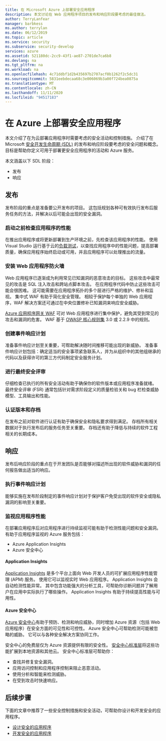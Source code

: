 ```yaml
---
title: 在 Microsoft Azure 上部署安全应用程序
description: 本文讨论在 Web 应用程序项目的发布和响应阶段要考虑的最佳做法。
author: TerryLanfear
manager: barbkess
ms.author: terrylan
ms.date: 06/12/2019
ms.topic: article
ms.service: security
ms.subservice: security-develop
services: azure
ms.assetid: 521180dc-2cc9-43f1-ae87-2701de7ca6b8
ms.devlang: na
ms.tgt_pltfrm: na
ms.workload: na
ms.openlocfilehash: 4c71ddbf1d2b435697b2707acf0b1262f2c5dc31
ms.sourcegitcommit: 5831eebdecaa68c3e006069b3a00f724bea0875a
ms.translationtype: MT
ms.contentlocale: zh-CN
ms.lasthandoff: 11/11/2020
ms.locfileid: "94517183"
---
```

# <a name="deploy-secure-applications-on-azure"></a>在 Azure 上部署安全应用程序
本文介绍了在为云部署应用程序时需要考虑的安全活动和控制措施。 介绍了在 Microsoft [安全开发生命周期 (SDL)](/previous-versions/windows/desktop/cc307891(v=msdn.10)) 的发布和响应阶段要考虑的安全问题和概念。 目标是帮助你定义可用于部署更安全应用程序的活动和 Azure 服务。

本文涵盖以下 SDL 阶段：

- 发布
- 响应

## <a name="release"></a>发布
发布阶段的重点是准备要公开发布的项目。
这包括规划各种可有效执行发布后服务任务的方法，并解决以后可能会出现的安全漏洞。

### <a name="check-your-applications-performance-before-you-launch"></a>启动之前检查应用程序的性能

在推出应用程序或将更新部署到生产环境之前，先检查该应用程序的性能。 使用 Visual Studio 运行基于云的[负载测试](https://www.visualstudio.com/docs/test/performance-testing/getting-started/getting-started-with-performance-testing)，以查找应用程序中的性能问题，提高部署质量，确保应用程序始终启动或可用，并且应用程序可以处理推出的流量。

### <a name="install-a-web-application-firewall"></a>安装 Web 应用程序防火墙

Web 应用程序已逐渐成为利用常见已知漏洞的恶意攻击的目标。 这些攻击中最常见的攻击是 SQL 注入攻击和跨站点脚本攻击。 在应用程序代码中防止这些攻击可能会很困难。 这可能需要在应用程序拓扑的多个层进行严格的维护、修补和监视。 集中式 WAF 有助于简化安全管理。 相较于保护每个单独的 Web 应用程序，WAF 解决方案还可通过在中央位置修补已知漏洞来响应安全威胁。

[Azure 应用程序网关 WAF](../../web-application-firewall/ag/ag-overview.md) 可对 Web 应用程序进行集中保护，避免其受到常见的攻击和漏洞的危害。 WAF 基于 [OWASP 核心规则集](https://www.owasp.org/index.php/Category:OWASP_ModSecurity_Core_Rule_Set_Project) 3.0 或 2.2.9 中的规则。

### <a name="create-an-incident-response-plan"></a>创建事件响应计划

准备事件响应计划至关重要，可帮助解决随时间推移可能出现的新威胁。 准备事件响应计划包括：确定适当的安全事项紧急联系人，并为从组织中的其他组继承的代码以及获得许可的第三方代码制定安全服务计划。

### <a name="conduct-a-final-security-review"></a>进行最终安全评审

仔细检查已执行的所有安全活动有助于确保你的软件版本或应用程序准备就绪。 最终安全评审 (FSR) 通常包括针对需求阶段定义的质量检验关和 bug 栏检查威胁模型、工具输出和性能。

### <a name="certify-release-and-archive"></a>认证版本和存档

在发布之前对软件进行认证有助于确保安全和隐私要求得到满足。 存档所有相关数据对于执行发布后的服务任务至关重要。 存档还有助于降低与持续的软件工程相关的长期成本。

## <a name="response"></a>响应
发布后响应阶段的重点在于开发团队是否能够对描述所出现的软件威胁和漏洞的任何报告做出适当的响应。

### <a name="execute-the-incident-response-plan"></a>执行事件响应计划

能够实施在发布阶段制定的事件响应计划对于保护客户免受出现的软件安全或隐私漏洞的影响至关重要。

### <a name="monitor-application-performance"></a>监视应用程序性能

在部署应用程序后对应用程序进行持续监视可能有助于检测性能问题和安全漏洞。
有助于应用程序监视的 Azure 服务包括：

  - Azure Application Insights
  - Azure 安全中心

#### <a name="application-insights"></a>Application Insights

[Application Insights](../../azure-monitor/app/app-insights-overview.md) 是多个平台上面向 Web 开发人员的可扩展应用程序性能管理 (APM) 服务。 使用它可以监视实时 Web 应用程序。 Application Insights 会自动检测性能异常。 其中包含功能强大的分析工具，可帮助你诊断问题并了解用户在应用中实际执行了哪些操作。 Application Insights 有助于持续提高性能与可用性。

#### <a name="azure-security-center"></a>Azure 安全中心

[Azure 安全中心](../../security-center/security-center-introduction.md)有助于预防、检测和响应威胁，同时增加 Azure 资源（包括 Web 应用程序）在安全方面的可见性和可控性。 Azure 安全中心可帮助检测可能被忽略的威胁。 它可以与各种安全解决方案协同工作。

安全中心的免费层仅为 Azure 资源提供有限的安全性。 [安全中心标准层](../../security-center/security-center-get-started.md)将这些功能扩展到本地资源和其他云。
安全中心标准层可帮助你：

  - 查找并修复安全漏洞。
  - 应用访问控制和应用程序控制来阻止恶意活动。
  - 使用分析和智能来检测威胁。
  - 在受到攻击时快速响应。

## <a name="next-steps"></a>后续步骤
下面的文章中推荐了一些安全控制措施和安全活动，可帮助你设计和开发安全的应用程序。

- [设计安全的应用程序](secure-design.md)
- [开发安全的应用程序](secure-develop.md)